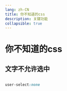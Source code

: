 ```yaml
---
lang: zh-CN
title: 你不知道的css
description: 关键功能
collapsible: true
---
```

# 你不知道的css



## 文字不允许选中

~~~css

user-select:none

~~~

<CommentService/>